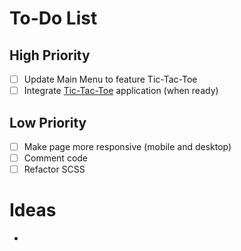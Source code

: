 # To-Do List

## High Priority

- [ ] Update Main Menu to feature Tic-Tac-Toe
- [ ] Integrate [Tic-Tac-Toe](https://github.com/SMelidoni/react-tictactoe-app) application (when ready)

## Low Priority

- [ ] Make page more responsive (mobile and desktop)
- [ ] Comment code
- [ ] Refactor SCSS

# Ideas

-

